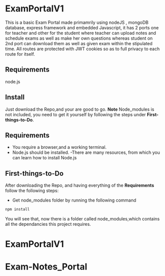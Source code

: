 # ExamPortalV1
This is a basic Exam Portal made primamrily using nodeJS , mongoDB database, express framework and embedded Javascript, it has 2 ports one for teacher and other for the student where teacher can upload notes and schedule exams as well as make her own questions whereas student on 2nd port can download them as well as given exam within the stipulated time. All routes are protected with JWT cookies so as to full privacy to each route for itself. 
## Requirements
node.js
## Install
Just download the Repo,and your are good to go.
**Note**
Node_modules is not included, you need to get it yourself by following the steps under **First-things-to-Do**.
## Requirements
- You require a browser,and a working terminal.
- Node.js should be installed.
    -There are many resources, from which you can learn how to install Node.js
## First-things-to-Do
After downloading the Repo, and having everything of the **Requirements** follow the following steps:
- Get node_modules folder by running the following command
```sh
npm install
```
  You will see that, now there is a folder called node_modules,which contains all the dependancies this project requires.
# ExamPortalV1
# Exam-Notes_Portal
